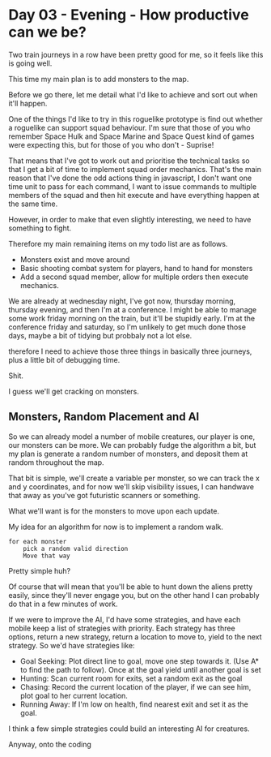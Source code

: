 # Day 03 - Evening - How productive can we be?

Two train journeys in a row have been pretty good for me, so it feels like this is going well.

This time my main plan is to add monsters to the map.

Before we go there, let me detail what I'd like to achieve and sort out when it'll happen.

One of the things I'd like to try in this roguelike prototype is find out whether a roguelike can support squad behaviour.
I'm sure that those of you who remember Space Hulk and Space Marine and Space Quest kind of games were expecting this,
but for those of you who don't - Suprise!

That means that I've got to work out and prioritise the technical tasks so that I get a bit of time to implement squad
order mechanics.  That's the main reason that I've done the odd actions thing in javascript, I don't want one time unit
to pass for each command, I want to issue commands to multiple members of the squad and then hit execute and have
everything happen at the same time.

However, in order to make that even slightly interesting, we need to have something to fight.

Therefore my main remaining items on my todo list are as follows.

* Monsters exist and move around
* Basic shooting combat system for players, hand to hand for monsters
* Add a second squad member, allow for multiple orders then execute mechanics.

We are already at wednesday night, I've got now, thursday morning, thursday evening, and then I'm at a conference.
I might be able to manage some work friday morning on the train, but it'll be stupidly early.
I'm at the conference friday and saturday, so I'm unlikely to get much done those days, maybe a bit of tidying
but probbaly not a lot else.

therefore I need to achieve those three things in basically three journeys, plus a little bit of debugging time.

Shit.

I guess we'll get cracking on monsters.

## Monsters, Random Placement and AI

So we can already model a number of mobile creatures, our player is one, our monsters can be more.
We can probably fudge the algorithm a bit, but my plan is generate a random number of monsters, and deposit them at
random throughout the map.

That bit is simple, we'll create a variable per monster, so we can track the x and y coordinates, and for now we'll skip
visibility issues, I can handwave that away as you've got futuristic scanners or something.

What we'll want is for the monsters to move upon each update.

My idea for an algorithm for now is to implement a random walk.

    for each monster
        pick a random valid direction
        Move that way


Pretty simple huh?

Of course that will mean that you'll be able to hunt down the aliens pretty easily, since they'll never engage you, but
on the other hand I can probably do that in a few minutes of work.

If we were to improve the AI, I'd have some strategies, and have each mobile keep a list of strategies with priority.
Each strategy has three options, return a new strategy, return a location to move to, yield to the next strategy.
So we'd have strategies like:

* Goal Seeking: Plot direct line to goal, move one step towards it. (Use A* to find the path to follow).
  Once at the goal yield until another goal is set
* Hunting: Scan current room for exits, set a random exit as the goal
* Chasing: Record the current location of the player, if we can see him, plot goal to her current location.
* Running Away: If I'm low on health, find nearest exit and set it as the goal.

I think a few simple strategies could build an interesting AI for creatures.

Anyway, onto the coding

